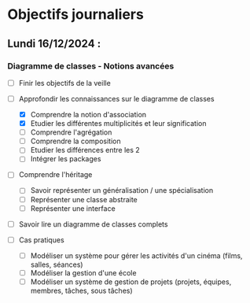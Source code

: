 # Objectifs journaliers

## Lundi 16/12/2024 :

### Diagramme de classes - Notions avancées

- [ ] Finir les objectifs de la veille

- [ ] Approfondir les connaissances sur le diagramme de classes 
  - [x] Comprendre la notion d'association
  - [x] Etudier les différentes multiplicités et leur signification
  - [ ] Comprendre l'agrégation
  - [ ] Comprendre la composition
  - [ ] Etudier les différences entre les 2
  - [ ] Intégrer les packages
  
- [ ] Comprendre l'héritage
  - [ ] Savoir représenter un généralisation / une spécialisation
  - [ ] Représenter une classe abstraite
  - [ ] Représenter une interface
  
- [ ] Savoir lire un diagramme de classes complets

- [ ] Cas pratiques
  - [ ] Modéliser un système pour gérer les activités d'un cinéma (films, salles, séances)
  - [ ] Modéliser la gestion d'une école
  - [ ] Modéliser un système de gestion de projets (projets, équipes, membres, tâches, sous tâches)